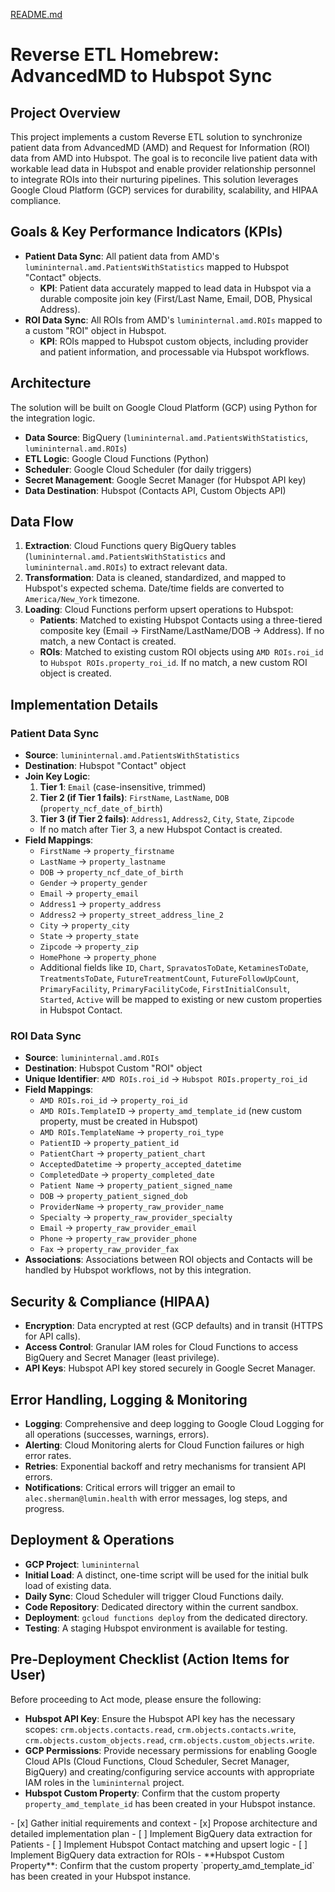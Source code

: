 [README.md](https://github.com/user-attachments/files/22407800/README.md)
# Reverse ETL Homebrew: AdvancedMD to Hubspot Sync

## Project Overview

This project implements a custom Reverse ETL solution to synchronize patient data from AdvancedMD (AMD) and Request for Information (ROI) data from AMD into Hubspot. The goal is to reconcile live patient data with workable lead data in Hubspot and enable provider relationship personnel to integrate ROIs into their nurturing pipelines. This solution leverages Google Cloud Platform (GCP) services for durability, scalability, and HIPAA compliance.

## Goals & Key Performance Indicators (KPIs)

*   **Patient Data Sync**: All patient data from AMD's `lumininternal.amd.PatientsWithStatistics` mapped to Hubspot "Contact" objects.
    *   **KPI**: Patient data accurately mapped to lead data in Hubspot via a durable composite join key (First/Last Name, Email, DOB, Physical Address).
*   **ROI Data Sync**: All ROIs from AMD's `lumininternal.amd.ROIs` mapped to a custom "ROI" object in Hubspot.
    *   **KPI**: ROIs mapped to Hubspot custom objects, including provider and patient information, and processable via Hubspot workflows.

## Architecture

The solution will be built on Google Cloud Platform (GCP) using Python for the integration logic.

*   **Data Source**: BigQuery (`lumininternal.amd.PatientsWithStatistics`, `lumininternal.amd.ROIs`)
*   **ETL Logic**: Google Cloud Functions (Python)
*   **Scheduler**: Google Cloud Scheduler (for daily triggers)
*   **Secret Management**: Google Secret Manager (for Hubspot API key)
*   **Data Destination**: Hubspot (Contacts API, Custom Objects API)

## Data Flow

1.  **Extraction**: Cloud Functions query BigQuery tables (`lumininternal.amd.PatientsWithStatistics` and `lumininternal.amd.ROIs`) to extract relevant data.
2.  **Transformation**: Data is cleaned, standardized, and mapped to Hubspot's expected schema. Date/time fields are converted to `America/New_York` timezone.
3.  **Loading**: Cloud Functions perform upsert operations to Hubspot:
    *   **Patients**: Matched to existing Hubspot Contacts using a three-tiered composite key (Email -> FirstName/LastName/DOB -> Address). If no match, a new Contact is created.
    *   **ROIs**: Matched to existing custom ROI objects using `AMD ROIs.roi_id` to `Hubspot ROIs.property_roi_id`. If no match, a new custom ROI object is created.

## Implementation Details

### Patient Data Sync

*   **Source**: `lumininternal.amd.PatientsWithStatistics`
*   **Destination**: Hubspot "Contact" object
*   **Join Key Logic**:
    1.  **Tier 1**: `Email` (case-insensitive, trimmed)
    2.  **Tier 2 (if Tier 1 fails)**: `FirstName`, `LastName`, `DOB` (`property_ncf_date_of_birth`)
    3.  **Tier 3 (if Tier 2 fails)**: `Address1`, `Address2`, `City`, `State`, `Zipcode`
    *   If no match after Tier 3, a new Hubspot Contact is created.
*   **Field Mappings**:
    *   `FirstName` -> `property_firstname`
    *   `LastName` -> `property_lastname`
    *   `DOB` -> `property_ncf_date_of_birth`
    *   `Gender` -> `property_gender`
    *   `Email` -> `property_email`
    *   `Address1` -> `property_address`
    *   `Address2` -> `property_street_address_line_2`
    *   `City` -> `property_city`
    *   `State` -> `property_state`
    *   `Zipcode` -> `property_zip`
    *   `HomePhone` -> `property_phone`
    *   Additional fields like `ID`, `Chart`, `SpravatosToDate`, `KetaminesToDate`, `TreatmentsToDate`, `FutureTreatmentCount`, `FutureFollowUpCount`, `PrimaryFacility`, `PrimaryFacilityCode`, `FirstInitialConsult`, `Started`, `Active` will be mapped to existing or new custom properties in Hubspot Contact.

### ROI Data Sync

*   **Source**: `lumininternal.amd.ROIs`
*   **Destination**: Hubspot Custom "ROI" object
*   **Unique Identifier**: `AMD ROIs.roi_id` -> `Hubspot ROIs.property_roi_id`
*   **Field Mappings**:
    *   `AMD ROIs.roi_id` -> `property_roi_id`
    *   `AMD ROIs.TemplateID` -> `property_amd_template_id` (new custom property, must be created in Hubspot)
    *   `AMD ROIs.TemplateName` -> `property_roi_type`
    *   `PatientID` -> `property_patient_id`
    *   `PatientChart` -> `property_patient_chart`
    *   `AcceptedDatetime` -> `property_accepted_datetime`
    *   `CompletedDate` -> `property_completed_date`
    *   `Patient Name` -> `property_patient_signed_name`
    *   `DOB` -> `property_patient_signed_dob`
    *   `ProviderName` -> `property_raw_provider_name`
    *   `Specialty` -> `property_raw_provider_specialty`
    *   `Email` -> `property_raw_provider_email`
    *   `Phone` -> `property_raw_provider_phone`
    *   `Fax` -> `property_raw_provider_fax`
*   **Associations**: Associations between ROI objects and Contacts will be handled by Hubspot workflows, not by this integration.

## Security & Compliance (HIPAA)

*   **Encryption**: Data encrypted at rest (GCP defaults) and in transit (HTTPS for API calls).
*   **Access Control**: Granular IAM roles for Cloud Functions to access BigQuery and Secret Manager (least privilege).
*   **API Keys**: Hubspot API key stored securely in Google Secret Manager.

## Error Handling, Logging & Monitoring

*   **Logging**: Comprehensive and deep logging to Google Cloud Logging for all operations (successes, warnings, errors).
*   **Alerting**: Cloud Monitoring alerts for Cloud Function failures or high error rates.
*   **Retries**: Exponential backoff and retry mechanisms for transient API errors.
*   **Notifications**: Critical errors will trigger an email to `alec.sherman@lumin.health` with error messages, log steps, and progress.

## Deployment & Operations

*   **GCP Project**: `lumininternal`
*   **Initial Load**: A distinct, one-time script will be used for the initial bulk load of existing data.
*   **Daily Sync**: Cloud Scheduler will trigger Cloud Functions daily.
*   **Code Repository**: Dedicated directory within the current sandbox.
*   **Deployment**: `gcloud functions deploy` from the dedicated directory.
*   **Testing**: A staging Hubspot environment is available for testing.

## Pre-Deployment Checklist (Action Items for User)

Before proceeding to Act mode, please ensure the following:

*   **Hubspot API Key**: Ensure the Hubspot API key has the necessary scopes: `crm.objects.contacts.read`, `crm.objects.contacts.write`, `crm.objects.custom_objects.read`, `crm.objects.custom_objects.write`.
*   **GCP Permissions**: Provide necessary permissions for enabling Google Cloud APIs (Cloud Functions, Cloud Scheduler, Secret Manager, BigQuery) and creating/configuring service accounts with appropriate IAM roles in the `lumininternal` project.
*   **Hubspot Custom Property**: Confirm that the custom property `property_amd_template_id` has been created in your Hubspot instance.
</content>
<task_progress>
- [x] Gather initial requirements and context
- [x] Propose architecture and detailed implementation plan
- [ ] Implement BigQuery data extraction for Patients
- [ ] Implement Hubspot Contact matching and upsert logic
- [ ] Implement BigQuery data extraction for ROIs
-   **Hubspot Custom Property**: Confirm that the custom property `property_amd_template_id` has been created in your Hubspot instance.

